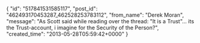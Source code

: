  {
   "id": "517841531585117",
   "post_id": "462493170453287_462528253783112",
   "from_name": "Derek Moran",
   "message": "As Scott said while reading over the thread: \"It is a Trust\"... its the Trust-account, i imagine for the Security of the Person?",
   "created_time": "2013-05-28T05:59:42+0000"
 }
